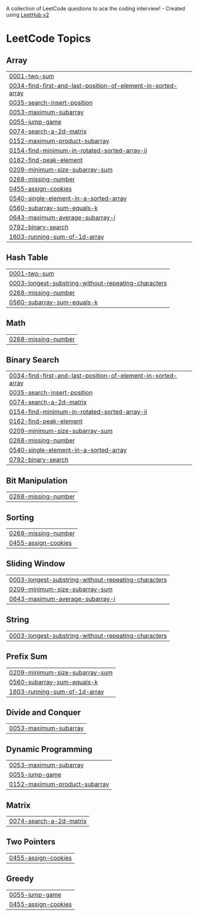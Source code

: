 A collection of LeetCode questions to ace the coding interview! - Created using [LeetHub v2](https://github.com/arunbhardwaj/LeetHub-2.0)
<!---LeetCode Topics Start-->
# LeetCode Topics
## Array
|  |
| ------- |
| [0001-two-sum](https://github.com/gokulmkg/30dayscoding/tree/master/0001-two-sum) |
| [0034-find-first-and-last-position-of-element-in-sorted-array](https://github.com/gokulmkg/30dayscoding/tree/master/0034-find-first-and-last-position-of-element-in-sorted-array) |
| [0035-search-insert-position](https://github.com/gokulmkg/30dayscoding/tree/master/0035-search-insert-position) |
| [0053-maximum-subarray](https://github.com/gokulmkg/30dayscoding/tree/master/0053-maximum-subarray) |
| [0055-jump-game](https://github.com/gokulmkg/30dayscoding/tree/master/0055-jump-game) |
| [0074-search-a-2d-matrix](https://github.com/gokulmkg/30dayscoding/tree/master/0074-search-a-2d-matrix) |
| [0152-maximum-product-subarray](https://github.com/gokulmkg/30dayscoding/tree/master/0152-maximum-product-subarray) |
| [0154-find-minimum-in-rotated-sorted-array-ii](https://github.com/gokulmkg/30dayscoding/tree/master/0154-find-minimum-in-rotated-sorted-array-ii) |
| [0162-find-peak-element](https://github.com/gokulmkg/30dayscoding/tree/master/0162-find-peak-element) |
| [0209-minimum-size-subarray-sum](https://github.com/gokulmkg/30dayscoding/tree/master/0209-minimum-size-subarray-sum) |
| [0268-missing-number](https://github.com/gokulmkg/30dayscoding/tree/master/0268-missing-number) |
| [0455-assign-cookies](https://github.com/gokulmkg/30dayscoding/tree/master/0455-assign-cookies) |
| [0540-single-element-in-a-sorted-array](https://github.com/gokulmkg/30dayscoding/tree/master/0540-single-element-in-a-sorted-array) |
| [0560-subarray-sum-equals-k](https://github.com/gokulmkg/30dayscoding/tree/master/0560-subarray-sum-equals-k) |
| [0643-maximum-average-subarray-i](https://github.com/gokulmkg/30dayscoding/tree/master/0643-maximum-average-subarray-i) |
| [0792-binary-search](https://github.com/gokulmkg/30dayscoding/tree/master/0792-binary-search) |
| [1603-running-sum-of-1d-array](https://github.com/gokulmkg/30dayscoding/tree/master/1603-running-sum-of-1d-array) |
## Hash Table
|  |
| ------- |
| [0001-two-sum](https://github.com/gokulmkg/30dayscoding/tree/master/0001-two-sum) |
| [0003-longest-substring-without-repeating-characters](https://github.com/gokulmkg/30dayscoding/tree/master/0003-longest-substring-without-repeating-characters) |
| [0268-missing-number](https://github.com/gokulmkg/30dayscoding/tree/master/0268-missing-number) |
| [0560-subarray-sum-equals-k](https://github.com/gokulmkg/30dayscoding/tree/master/0560-subarray-sum-equals-k) |
## Math
|  |
| ------- |
| [0268-missing-number](https://github.com/gokulmkg/30dayscoding/tree/master/0268-missing-number) |
## Binary Search
|  |
| ------- |
| [0034-find-first-and-last-position-of-element-in-sorted-array](https://github.com/gokulmkg/30dayscoding/tree/master/0034-find-first-and-last-position-of-element-in-sorted-array) |
| [0035-search-insert-position](https://github.com/gokulmkg/30dayscoding/tree/master/0035-search-insert-position) |
| [0074-search-a-2d-matrix](https://github.com/gokulmkg/30dayscoding/tree/master/0074-search-a-2d-matrix) |
| [0154-find-minimum-in-rotated-sorted-array-ii](https://github.com/gokulmkg/30dayscoding/tree/master/0154-find-minimum-in-rotated-sorted-array-ii) |
| [0162-find-peak-element](https://github.com/gokulmkg/30dayscoding/tree/master/0162-find-peak-element) |
| [0209-minimum-size-subarray-sum](https://github.com/gokulmkg/30dayscoding/tree/master/0209-minimum-size-subarray-sum) |
| [0268-missing-number](https://github.com/gokulmkg/30dayscoding/tree/master/0268-missing-number) |
| [0540-single-element-in-a-sorted-array](https://github.com/gokulmkg/30dayscoding/tree/master/0540-single-element-in-a-sorted-array) |
| [0792-binary-search](https://github.com/gokulmkg/30dayscoding/tree/master/0792-binary-search) |
## Bit Manipulation
|  |
| ------- |
| [0268-missing-number](https://github.com/gokulmkg/30dayscoding/tree/master/0268-missing-number) |
## Sorting
|  |
| ------- |
| [0268-missing-number](https://github.com/gokulmkg/30dayscoding/tree/master/0268-missing-number) |
| [0455-assign-cookies](https://github.com/gokulmkg/30dayscoding/tree/master/0455-assign-cookies) |
## Sliding Window
|  |
| ------- |
| [0003-longest-substring-without-repeating-characters](https://github.com/gokulmkg/30dayscoding/tree/master/0003-longest-substring-without-repeating-characters) |
| [0209-minimum-size-subarray-sum](https://github.com/gokulmkg/30dayscoding/tree/master/0209-minimum-size-subarray-sum) |
| [0643-maximum-average-subarray-i](https://github.com/gokulmkg/30dayscoding/tree/master/0643-maximum-average-subarray-i) |
## String
|  |
| ------- |
| [0003-longest-substring-without-repeating-characters](https://github.com/gokulmkg/30dayscoding/tree/master/0003-longest-substring-without-repeating-characters) |
## Prefix Sum
|  |
| ------- |
| [0209-minimum-size-subarray-sum](https://github.com/gokulmkg/30dayscoding/tree/master/0209-minimum-size-subarray-sum) |
| [0560-subarray-sum-equals-k](https://github.com/gokulmkg/30dayscoding/tree/master/0560-subarray-sum-equals-k) |
| [1603-running-sum-of-1d-array](https://github.com/gokulmkg/30dayscoding/tree/master/1603-running-sum-of-1d-array) |
## Divide and Conquer
|  |
| ------- |
| [0053-maximum-subarray](https://github.com/gokulmkg/30dayscoding/tree/master/0053-maximum-subarray) |
## Dynamic Programming
|  |
| ------- |
| [0053-maximum-subarray](https://github.com/gokulmkg/30dayscoding/tree/master/0053-maximum-subarray) |
| [0055-jump-game](https://github.com/gokulmkg/30dayscoding/tree/master/0055-jump-game) |
| [0152-maximum-product-subarray](https://github.com/gokulmkg/30dayscoding/tree/master/0152-maximum-product-subarray) |
## Matrix
|  |
| ------- |
| [0074-search-a-2d-matrix](https://github.com/gokulmkg/30dayscoding/tree/master/0074-search-a-2d-matrix) |
## Two Pointers
|  |
| ------- |
| [0455-assign-cookies](https://github.com/gokulmkg/30dayscoding/tree/master/0455-assign-cookies) |
## Greedy
|  |
| ------- |
| [0055-jump-game](https://github.com/gokulmkg/30dayscoding/tree/master/0055-jump-game) |
| [0455-assign-cookies](https://github.com/gokulmkg/30dayscoding/tree/master/0455-assign-cookies) |
<!---LeetCode Topics End-->